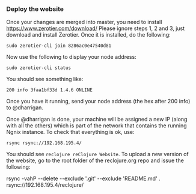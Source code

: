 ### Deploy the website

Once your changes are merged into master, you need to install https://www.zerotier.com/download/
Please ignore steps 1, 2 and 3, just download and install Zerotier. Once it is installed, do the following:

    sudo zerotier-cli join 8286ac0e47540d81

Now use the following to display your node address:

    sudo zerotier-cli status

You should see something like:

    200 info 3faa1bf33d 1.4.6 ONLINE

Once you have it running, send your node address (the hex after 200 info) to @dharrigan.

Once @dharrigan is done, your machine will be assigned a new IP (along with all the others) which is part of the network that contains the running Ngnix instance. To check that everything is ok, use:

    rsync rsync://192.168.195.4/

You should see `reclojure reClojure Website`. To upload a new version of the website, go to the root folder of the reclojure.org repo and issue the following:

rsync -vahP --delete --exclude '.git' --exclude 'README.md' . rsync://192.168.195.4/reclojure/
